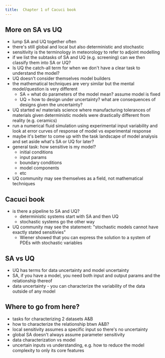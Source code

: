 ```yaml
---
title:  Chapter 1 of Cacuci book
---
```


## More on SA vs UQ

* lump SA and UQ together often
* there's still global and local but also deterministic and stochastic
* sensitivity is the terminology in meteorology to refer to adjoint modelling
* if we list the subtasks of SA and UQ (e.g. screening) can we then classify them into SA or UQ?
* Is UQ the catch-all term for when we don't have a clear task to understand the model?
* UQ doesn't consider themselves model builders
* the mathematical techniques are very similar but the mental model/question is very different
    - SA = what do parameters of the model mean?  assume model is fixed
    - UQ = how to design under uncertainty?  what are consequences of designs given the uncertainty?
* UQ started w/ materials science where manufacturing tolerances of materials given deterministic models were drastically different from reality (e.g. ceramics)
* run a numerical fluid simulation using experimental input variability and look at error curves of response of model vs experimental response
* maybe it's better to come up with the task landscape of model analysis and set aside what's SA or UQ for later?
* general task: how sensitive is my model?
    - initial conditions
    - input params
    - boundary conditions
    - model components
    - etc
* UQ community may see themselves as a field, not mathematical techniques

## Cacuci book

* is there a pipeline to SA and UQ?
    - deterministic systems start with SA and then UQ
    - stochastic systems go the other way
* UQ community may see the statement: "stochastic models cannot have exactly stated sensitivies"
    - Wiener showed that you can express the solution to a system of PDEs with stochastic variables

## SA vs UQ

* UQ has terms for data uncertainty and model uncertainty
* SA, if you have a model, you need both input and output params and the relationship thereof
* data uncertainty - you can characterize the variability of the data outside of any model

## Where to go from here?

* tasks for characterizing 2 datasets A&B
* how to characterize the relationship btwn A&B?
* local sensitivity assumes a specific input so there's no uncertainty
* global SA doesn't always assume parameter sensitivity
* data characterization vs model
* uncertain inputs vs understanding, e.g. how to reduce the model complexity to only its core features
